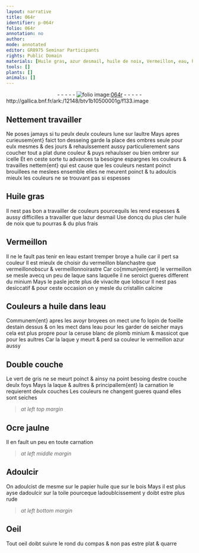 ```yaml
---
layout: narrative
title: 064r
identifier: p-064r
folio: 064r
annotation: no
author:
mode: annotated
editor: GR8975 Seminar Participants
rights: Public Domain
materials: [Huile gras, azur desmail, huile de noix, Vermeillon, eau, huile, vermeillon blanchastre, vermeillonobscur, vermeillonnoirastre, vermeillon, laque, minium, cristallin, lopin de foeille d, ceruse blanc de plomb, massicot, vermeillon azur, vert de gris, Ocre jaulne, papier huile, bois, toile]
tools: []
plants: []
animals: []
---
```


<div class="folio" align="center">- - - - - <a href="http://gallica.bnf.fr/ark:/12148/btv1b10500001g/f133.image" target="_blank"><img src="https://cu-mkp.github.io/2017-workshop-edition/assets/photo-icon.png" alt="folio image: " style="display:inline-block; margin-bottom:-3px;"/>064r</a> - - - - - </div> http://gallica.bnf.fr/ark:/12148/btv1b10500001g/f133.image   

## Nettement travailler

 
Ne poses jamays si tu peulx deulx couleurs lune sur laultre Mays apres curieusem{ent} faict ton desseing garde la place des ombres seule pour eulx mesmes & des jours & rehaulssement aussy particulierement sans coucher tout a plat dune couleur & puys rehaulsser ou bien ombrer sur icelle Et en ceste sorte tu advances ta besoigne espargnes les couleurs & travailles nettem{ent} qui est cause que les couleurs nestant poinct brouillees ne meslees ensemble elles ne meurent poinct & tu adoulcis mieulx les couleurs ne se trouvant pas si espesses
    

## <span class="m">Huile gras</span>

 
Il nest pas bon a travailler de couleurs pourcequils les rend espesses & aussy difficilles a travailler que l<span class="m">azur desmail</span> Use doncq du plus cler <span class="m">huile de noix</span> que tu pourras & du plus frais
    

## <span class="m">Vermeillon</span>

 
Il ne le fault pas tenir en l<span class="m">eau</span> estant tremper broye a <span class="m">huile</span> car il pert sa couleur Il est mieulx de choisir du <span class="m">vermeillon blanchastre</span> que <span class="m">vermeillonobscur</span> & <span class="m">vermeillonnoirastre</span> Car co{mmun}em{ent} le <span class="m">vermeillon</span> se mesle avecq un peu de <span class="m">laque</span> sans laquelle il ne seroict gueres different du <span class="m">minium</span> Mays le pasle jecte plus de vivacite que lobscur Il nest pas desiccatif & pour ceste occasion on y mesle du <span class="m">cristallin</span> calcine
    

## Couleurs a <span class="m">huile</span> dans l<span class="m">eau</span>

 
Communem{ent} apres les avoyr broyees on mect une fo <span class="m">lopin de foeille d</span>estain dessus & on les mect dans l<span class="m">eau</span> pour les garder de seicher mays cela est plus propre pour la <span class="m">ceruse blanc de plomb</span> <span class="m">minium</span> & <span class="m">massicot</span> que pour les aultres Car la <span class="m">laque</span> y meurt & perd sa couleur le <span class="m">vermeillon azur</span> aussy
    

## Double couche

 
Le <span class="m">vert de gris</span> ne se meurt poinct & ainsy na point besoing destre couche deulx foys Mays la <span class="m">laque</span> & aultres & principallem{ent} la carnation le requierent deulx couches Les couleurs ne changent gueres quand elles sont seiches
  
> *at left top margin*
> 
>    

## <span class="m">Ocre jaulne</span>

 
 Il en fault un peu en toute carnation
 
 
> *at left middle margin*
> 
>    

## Adoulcir

 
 On adoulcist de mesme sur le <span class="m">papier huile</span> que sur le <span class="m">bois</span> Mays il est plus ayse dadoulcir sur la <span class="m">toile</span> pourceque ladoublcissement y doibt estre plus rude
 
 
> *at left bottom margin*
> 
>    

## Oeil

 
 Tout oeil doibt suivre le rond du compas & non pas estre plat & quarre
 
